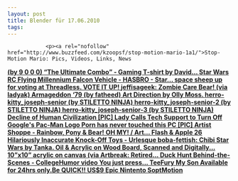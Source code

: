 ```yaml
---
layout: post
title: Blender für 17.06.2010
tags:
---
```



                <p><a rel="nofollow" href="http://www.buzzfeed.com/kzoopsf/stop-motion-mario-1a1/">Stop-Motion Mario: Pics, Videos, Links, News
</a><strong><a rel="nofollow" href="http://blog.gamefreaks.co.nz/post/683569738">(by 9 0 0 0)
</a></strong><strong><a rel="nofollow" href="http://blog.gamefreaks.co.nz/post/683848742">“The Ultimate Combo” - Gaming T-shirt by David...
</a></strong><strong><a rel="nofollow" href="http://blog.gamefreaks.co.nz/post/684887095">Star Wars RC Flying Millennium Falcon Vehicle - HASBRO - Star...
</a></strong><strong><a rel="nofollow" href="http://blog.gamefreaks.co.nz/post/686101631">space sheep up for voting at Threadless. VOTE IT UP!
</a></strong><strong><a rel="nofollow" href="http://blog.gamefreaks.co.nz/post/677534943">jeffisageek: Zombie Care Bear! (via ladyak)
</a></strong><strong><a rel="nofollow" href="http://blog.gamefreaks.co.nz/post/677497675">Armageddon ‘79 (by fatheed) Art Direction by Olly Moss.
</a></strong><strong><a rel="nofollow" href="http://blog.gamefreaks.co.nz/post/677551269">herro-kitty_joseph-senior (by STILETTO NINJA)
</a></strong><strong><a rel="nofollow" href="http://blog.gamefreaks.co.nz/post/677580224">herro-kitty_joseph-senior-2 (by STILETTO NINJA)
</a></strong><strong><a rel="nofollow" href="http://blog.gamefreaks.co.nz/post/677604566">herro-kitty_joseph-senior-3 (by STILETTO NINJA)
</a></strong><strong><a rel="nofollow" href="http://feedproxy.google.com/~r/geeksAreSexyTechnologyNews/~3/6cGU0acoYDI/">Decline of Human Civilization [PIC]
</a></strong><strong><a rel="nofollow" href="http://www.urlesque.com/2010/06/07/lady-calls-tech-support-to-turn-off-google-pac-man-logo/">Lady Calls Tech Support to Turn Off Google's Pac-Man Logo
</a></strong><strong><a rel="nofollow" href="http://feedproxy.google.com/~r/geeksAreSexyTechnologyNews/~3/lAdBmYTgbdE/">Porn has never touched this PC [PIC]
</a></strong><strong><a rel="nofollow" href="http://blog.gamefreaks.co.nz/post/664045607">Artist Shoppe - Rainbow, Pony &amp; Bear! OH MY! / Art...
</a></strong><strong><a rel="nofollow" href="http://blog.gamefreaks.co.nz/post/654063554">Flash &amp; Apple
</a></strong><strong><a rel="nofollow" href="http://www.urlesque.com/2010/06/01/26-hilariously-inaccurate-knock-off-toys/">26 Hilariously Inaccurate Knock-Off Toys - Urlesque
</a></strong><strong><a rel="nofollow" href="http://blog.gamefreaks.co.nz/post/642693775">boba-fettish: Chibi Star Wars by Tanka.
</a></strong><strong><a rel="nofollow" href="http://blog.gamefreaks.co.nz/post/643270444">Oil &amp; Acrylic on Wood Board, Scanned and Digitally...
</a></strong><strong><a rel="nofollow" href="http://blog.gamefreaks.co.nz/post/643268123">10”x10” acrylic on canvas (via Artbreak: Retired...
</a></strong><strong><a rel="nofollow" href="http://blog.gamefreaks.co.nz/post/644830507">Duck Hunt Behind-the-Scenes - CollegeHumor video You just press...
</a></strong><strong><a rel="nofollow" href="http://blog.gamefreaks.co.nz/post/646021702">TeeFury My Son Available for 24hrs only.Be QUICK!! US$9
</a></strong><strong><a rel="nofollow" href="https://www.youtube.com/embed/joA-GJYh-MI&amp;feature=player_embedded">Epic Nintento SoptMotion</a></strong></p>
